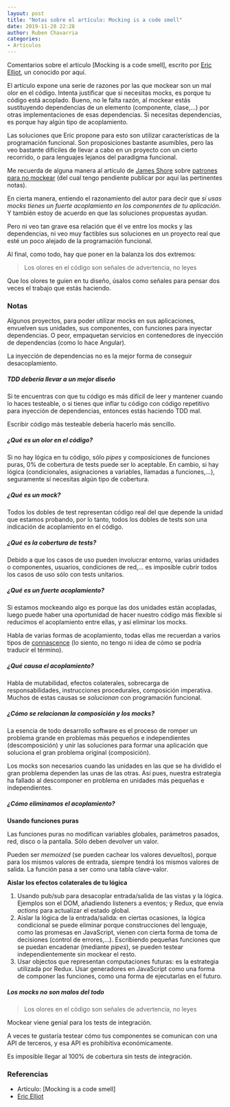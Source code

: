 ```yaml
---
layout: post
title: "Notas sobre el artículo: Mocking is a code smell"
date: 2019-11-28 22:28
author: Ruben Chavarria
categories: 
- Artículos
---
```


Comentarios sobre el artículo [Mocking is a code smell], escrito por [Eric Elliot],
un conocido por aquí.

El artículo expone una serie de razones por las que mockear son un mal olor en
el código. Intenta justificar que si necesitas mocks, es porque tu código está
acoplado. Bueno, no le falta razón, al mockear estás sustituyendo dependencias
de un elemento (componente, clase,...) por otras implementaciones de esas
dependencias. Si necesitas dependencias, es porque hay algún tipo de acoplamiento.

Las soluciones que Eric propone para esto son utilizar características de la
programación funcional. Son proposiciones bastante asumibles, pero las veo
bastante difíciles de llevar a cabo en un proyecto con un cierto recorrido, o
para lenguajes lejanos del paradigma funcional.

Me recuerda de alguna manera al artículo de [James Shore] sobre [patrones para
no mockear] (del cual tengo pendiente publicar por aquí las pertinentes notas).

<!-- more -->

En cierta manera, entiendo el razonamiento del autor para decir que *si usas
mocks tienes un fuerte acoplamiento en los componentes de tu aplicación*. Y
también estoy de acuerdo en que las soluciones propuestas ayudan.

Pero ni veo tan grave esa relación que él ve entre los mocks y las dependencias,
ni veo muy factibles sus soluciones en un proyecto real que esté un poco alejado
de la programación funcional.

Al final, como todo, hay que poner en la balanza los dos extremos:

> Los olores en el código son señales de advertencia, no leyes

Que los olores te guíen en tu diseño, úsalos como señales para pensar dos veces
el trabajo que estás haciendo.

### Notas

Algunos proyectos, para poder utilizar mocks en sus aplicaciones, envuelven
sus unidades, sus componentes, con funciones para inyectar dependencias. O peor,
empaquetan servicios en contenedores de inyección de dependencias (como lo
hace Angular).

La inyección de dependencias no es la mejor forma de conseguir desacoplamiento.

##### TDD debería llevar a un mejor diseño

Si te encuentras con que tu código es más difícil de leer y mantener cuando lo
haces testeable, o si tienes que inflar tu código con código repetitivo para
inyección de dependencias, entonces estás haciendo TDD mal.

Escribir código más testeable debería hacerlo más sencillo.

##### ¿Qué es un olor en el código?

Si no hay lógica en tu código, sólo *pipes* y composiciones de funciones puras,
0% de cobertura de tests puede ser lo aceptable. En cambio, si hay lógica
(condicionales, asignaciones a variables, llamadas a funciones,...), seguramente
sí necesitas algún tipo de cobertura.

##### ¿Qué es un mock?

Todos los dobles de test representan código real del que depende la unidad que
estamos probando, por lo tanto, todos los dobles de tests son una indicación
de acoplamiento en el código.

##### ¿Qué es la cobertura de tests?

Debido a que los casos de uso pueden involucrar entorno, varias unidades o
componentes, usuarios, condiciones de red,... es imposible cubrir todos los
casos de uso sólo con tests unitarios.

##### ¿Qué es un fuerte acoplamiento?

Si estamos mockeando algo es porque las dos unidades están acopladas, luego
puede haber una oportunidad de hacer nuestro código más flexible si reducimos
el acoplamiento entre ellas, y así eliminar los mocks.

Habla de varias formas de acoplamiento, todas ellas me recuerdan a varios tipos
de [connascence] (lo siento, no tengo ni idea de cómo se podría traducir el
término).

##### ¿Qué causa el acoplamiento?

Habla de mutabilidad, efectos colaterales, sobrecarga de responsabilidades,
instrucciones procedurales, composición imperativa. Muchos de estas causas
se *solucionan* con programación funcional.

##### ¿Cómo se relacionan la composición y los mocks?

La esencia de todo desarrollo software es el proceso de romper un problema grande
en problemas más pequeños e independientes (descomposición) y unir las soluciones
para formar una aplicación que soluciona el gran problema original
(composición).

Los mocks son necesarios cuando las unidades en las que se ha dividido el gran
problema dependen las unas de las otras. Así pues, nuestra estrategia ha fallado
al descomponer en problema en unidades más pequeñas e independientes.

##### ¿Cómo eliminamos el acoplamiento?

**Usando funciones puras**

Las funciones puras no modifican variables globales, parámetros pasados, red,
disco o la pantalla. Sólo deben devolver un valor.

Pueden ser *memoized* (se pueden cachear los valores devueltos), porque para los
mismos valores de entrada, siempre tendrá los mismos valores de salida. La
función pasa a ser como una tabla clave-valor.

**Aislar los efectos colaterales de tu lógica**

1. Usando pub/sub para desacoplar entrada/salida de las vistas y la lógica. Ejemplos
son el DOM, añadiendo listeners a eventos; y Redux, que envía *actions* para
actualizar el estado global.
2. Aislar la lógica de la entrada/salida: en ciertas ocasiones, la lógica
condicional se puede eliminar porque construcciones del lenguaje, como las
promesas en JavaScript, vienen con cierta forma de toma de decisiones (control
de errores,...). Escribiendo pequeñas funciones que se puedan encadenar (mediante
*pipes*), se pueden testear independientemente sin mockear el resto.
3. Usar objectos que representan computaciones futuras: es la estrategia utilizada
por Redux. Usar generadores en JavaScript como una forma de componer las funciones,
como una forma de ejecutarlas en el futuro.

##### Los mocks no son malos del todo

> Los olores en el código son señales de advertencia, no leyes

Mockear viene genial para los tests de integración.

A veces te gustaría testear cómo tus componentes se comunican con una API de
terceros, y esa API es prohibitiva económicamente.

Es imposible llegar al 100% de cobertura sin tests de integración.

### Referencias

- Artículo: [Mocking is a code smell]
- [Eric Elliot]

[The TypeScript tax]: https://medium.com/javascript-scene/the-typescript-tax-132ff4cb175b
[Eric Elliot]: https://ericelliottjs.com/
[James Shore]: https://www.jamesshore.com/
[patrones para no mockear]: https://www.jamesshore.com/Blog/Testing-Without-Mocks.html
[connascence]: http://garajeando.blogspot.com/2017/01/about-connascence.html
